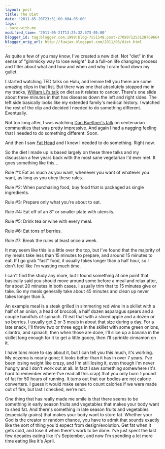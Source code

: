 ```yaml
---
layout: post
title: The Diet
date: '2011-05-20T23:31:00.004-05:00'
tags: 
- bare-with-me
modified_time: '2011-05-21T13:25:32.573-05:00'
blogger_id: tag:blogger.com,1999:blog-7551548.post-2709071253128769664
blogger_orig_url: http://fuwjax.blogspot.com/2011/05/diet.html
---
```


As quite a few of you may know, I've created a new diet. Not "diet" in the sense of "gimmicky way to lose weight" but a full-on life changing process and filter about what and how and when and why I cram food down my gullet. 

I started watching TED talks on Hulu, and lemme tell you there are some amazing clips in that list. But there was one that absolutely stopped me in my tracks, [William Li's talk](http://www.hulu.com/watch/219298/tedtalks-william-li-can-we-eat-to-starve-cancer) on diet as it relates to cancer. There's one slide about three minutes in that has diseases down the left and right sides. The left side basically looks like my extended family's medical history. I watched the rest of the clip and decided I needed to do something different. Eventually.

Not too long after, I was watching [Dan Buettner's talk](http://www.hulu.com/watch/219290/tedtalks-dan-buettner-how-to-live-to-be-100) on centenarian communities that was pretty impressive. And again I had a nagging feeling that I needed to do something different. Soon.

And then I saw [Fat Head](http://www.hulu.com/watch/196879/fat-head) and I knew I needed to do something. Right now.

So the diet I made up is based largely on these three talks and my discussion a few years back with the most sane vegetarian I'd ever met. It goes something like this...

Rule #1: Eat as much as you want, whenever you want of whatever you want, as long as you obey these rules.

Rule #2: When purchasing food, buy food that is packaged as single ingredients. 

Rule #3: Prepare only what you're about to eat.

Rule #4: Eat off of an 8" or smaller plate with utensils.

Rule #5: Drink tea or wine with every meal.

Rule #6: Eat tons of berries.

Rule #7: Break the rules at least once a week.

It may seem like this is a little over the top, but I've found that the majority of my meals take less than 15 minutes to prepare, and around 15 minutes to eat. If I go grab "fast" food, it usually takes longer than a half hour, so I don't feel like I'm wasting much time.

I can't find the study any more, but I found something at one point that basically said you should move around some before a meal and relax after, for about 20 minutes in both cases. I usually trim that to 15 minutes give or take. So my meals generally take about 45 minutes and clean up never takes longer than 5.

An example meal is a steak grilled in simmering red wine in a skillet with a half of an onion, a head of broccoli, a half dozen asparagus spears and a couple handfuls of spinach. I'll eat that with a sliced apple and a dozen or so berries. I usually get 2 or 3 meals in about that size during a day. For a late snack, I'll throw two or three eggs in the skillet with some green onions, cilantro, and spinach, then when those are done, I'll slice up a banana in the skillet long enough for it to get a little gooey, then I'll sprinkle cinnamon on it. 

I have tons more to say about it, but I can tell you this much, it's working. My eczema is nearly gone; it looks better than it has in over 7 years. I've been losing weight like crazy, and I'm still losing it, even though I'm never hungry and I don't work out at all. In fact I saw something somewhere (it's hard to remember where I've read all this crap) that you only burn 1 pound of fat for 50 hours of running. It turns out that our bodies are not calorie converters. I guess it would make sense to count calories if we were made out of fire, but last I checked, we're not.

One thing that has really made me smile is that there seems to be something in early season fruits and vegetables that makes your body want to shed fat. And there's something in late season fruits and vegetables (especially grains) that makes your body want to store fat. Whether your God is the creator or random chance, you have to admit that sounds exactly like the sort of thing you'd expect from design/evolution.  Get fat when it gets cold, and lose it when there's work to be done. I've just spent the last few decades eating like it's September, and now I'm spending a lot more time eating like it's April.